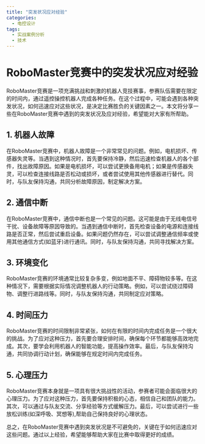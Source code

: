 ```yaml
---  
title: "突发状况应对经验"  
categories:  
  - 电控设计  
tags: 
  - 实战案例分析 
  - 技术  
---  
```


# RoboMaster竞赛中的突发状况应对经验

RoboMaster竞赛是一项充满挑战和刺激的机器人竞技赛事，参赛队伍需要在限定的时间内，通过遥控操控机器人完成各种任务。在这个过程中，可能会遇到各种突发状况，如何迅速应对这些状况，是决定比赛胜负的关键因素之一。本文将分享一些在RoboMaster竞赛中遇到的突发状况及应对经验，希望能对大家有所帮助。

## 1. 机器人故障

在RoboMaster竞赛中，机器人故障是一个非常常见的问题。例如，电机损坏、传感器失灵等。当遇到这种情况时，首先要保持冷静，然后迅速检查机器人的各个部件，找出故障原因。如果是电机损坏，可以尝试更换备用电机；如果是传感器失灵，可以检查连接线路是否松动或损坏，或者尝试使用其他传感器进行替代。同时，与队友保持沟通，共同分析故障原因，制定解决方案。

## 2. 通信中断

在RoboMaster竞赛中，通信中断也是一个常见的问题。这可能是由于无线电信号干扰、设备故障等原因导致的。当遇到通信中断时，首先检查设备的电源和连接线路是否正常，然后尝试重启设备。如果问题仍然存在，可以尝试调整通信频率或使用其他通信方式(如蓝牙)进行通讯。同时，与队友保持沟通，共同寻找解决方案。

## 3. 环境变化

RoboMaster竞赛的环境通常比较复杂多变，例如地面不平、障碍物较多等。在这种情况下，需要根据实际情况调整机器人的行动策略。例如，可以尝试绕过障碍物、调整行进路线等。同时，与队友保持沟通，共同制定应对策略。

## 4. 时间压力

RoboMaster竞赛的时间限制非常紧张，如何在有限的时间内完成任务是一个很大的挑战。为了应对这种压力，首先要合理安排时间，确保每个环节都能够高效地完成。其次，要学会利用机器人的智能功能，提高操作效率。最后，与队友保持沟通，共同协调行动计划，确保能够在规定时间内完成任务。

## 5. 心理压力

RoboMaster竞赛本身就是一项具有很大挑战性的活动，参赛者可能会面临很大的心理压力。为了应对这种压力，首先要保持积极的心态，相信自己和团队的能力。其次，可以通过与队友交流、分享经验等方式缓解压力。最后，可以尝试进行一些放松训练(如深呼吸、冥想等),帮助自己保持良好的心理状态。

总之，在RoboMaster竞赛中遇到突发状况是不可避免的，关键在于如何迅速应对这些问题。通过以上经验，希望能够帮助大家在比赛中取得更好的成绩。 
